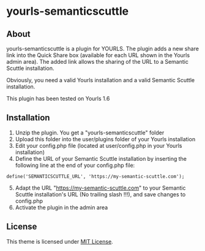 yourls-semanticscuttle
======================

About
------------

yourls-semanticscuttle is a plugin for YOURLS. The plugin adds a new share link into the Quick Share box (available for each URL shown in the Yourls admin area).
The added link allows the sharing of the URL to a Semantic Scuttle installation.

Obviously, you need a valid Yourls installation and a valid Semantic Scuttle installation.

This plugin has been tested on Yourls 1.6

Installation
------------

1. Unzip the plugin. You get a "yourls-semanticscuttle" folder
2. Upload this folder into the user/plugins folder of your Yourls installation
3. Edit your config.php file (located at user/config.php in your Yourls installation)
4. Define the URL of your Semantic Scuttle installation by inserting the following line at the end of your config.php file:


```
define('SEMANTICSCUTTLE_URL', 'https://my-semantic-scuttle.com');
```


5. Adapt the URL "https://my-semantic-scuttle.com" to your Semantic Scuttle installation's URL (No trailing slash !!!), and save changes to config.php
6. Activate the plugin in the admin area



License
------------

This theme is licensed under [MIT License](https://github.com/jonrandoem/yourls-semanticscuttle/blob/master/LICENSE).